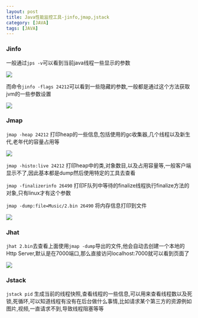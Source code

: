 ```yaml
---
layout: post
title: Java性能监控工具-jinfo,jmap,jstack
category: [JAVA]
tags: [JAVA]
---
```


### Jinfo

一般通过```jps -v```可以看到当前java线程一些显示的参数

![](http://pic.woowen.com/jpsv.png)

而命令```jinfo -flags 24212```可以看到一些隐藏的参数,一般都是通过这个方法获取jvm的一些参数设置

![](http://pic.woowen.com/jinfoflag.png)

### Jmap

```jmap -heap 24212``` 打印heap的一些信息,包括使用的gc收集器,几个线程以及新生代,老年代的容量占用等

![](http://pic.woowen.com/jmapheap.png)

```jmap -histo:live 24212``` 打印heap中的类,对象数目,以及占用容量等,一般客户端显示不了,因此基本都是dump然后使用特定的工具去查看

```jmap -finalizerinfo 26490``` 打印F队列中等待的finalize线程执行finalize方法的对象,只有linux才有这个参数

```jmap -dump:file=Music/2.bin 26490``` 将内存信息打印到文件

![](http://pic.woowen.com/jmapdump.png)

### Jhat

```jhat 2.bin```去查看上面使用```jmap -dump```导出的文件,他会自动去创建一个本地的Http Server,默认是在7000端口,那么直接访问localhost:7000就可以看到页面了

![](http://pic.woowen.com/jhat1.png)

### Jstack

```jstack pid``` 生成当前的线程快照,查看线程的一些信息,可以用来查看线程数以及死锁,死循环,可以知道线程有没有在后台做什么事情,比如请求某个第三方的资源例如图片,视频,一直请求不到,导致线程阻塞等等

